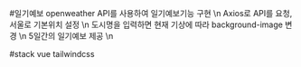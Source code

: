#일기예보
openweather API를 사용하여 일기예보기능 구현 \n
Axios로 API를 요청, 서울로 기본위치 설정 \n
도시명을 입력하면 현재 기상에 따라 background-image 변경 \n
5일간의 일기예보 제공 \n

#stack
vue 
tailwindcss
